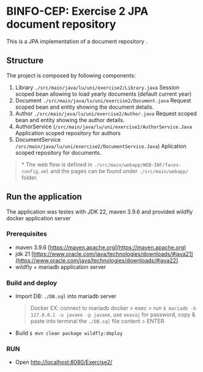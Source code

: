 # BINFO-CEP: Exercise 2 JPA document repository

This is a JPA implementation of a document repository .

## Structure

The project is composed by following components:

1. Library `./src/main/java/lu/uni/exercise2/Library.java` Session scoped bean allowing to load yearly documents (default current year)
2. Document `./src/main/java/lu/uni/exercise2/Document.java` Request scoped bean and entity showing the document details.
3. Author `./src/main/java/lu/uni/exercise2/Author.java` Request scoped bean and entity showing the author details.
4. AuthorService (`/src/main/java/lu/uni/exercise2/AuthorService.Java` Application scoped repository for authors
5. DocumentService `/src/main/java/lu/uni/exercise2/DocumentService.Java`) Aplication scoped repository for documents.

> \* The web flow is defined in `./src/main/webapp/WEB-INF/faces-config.xml` and the pages can be found under `./src/main/webapp/` folder.

## Run the application

The application was testes with JDK 22, maven 3.9.6 and provided wildfly docker application server

### Prerequisites

- maven 3.9.6 [https://maven.apache.org](https://maven.apache.org)
- jdk 21 [https://www.oracle.com/java/technologies/downloads/#java21](https://www.oracle.com/java/technologies/downloads/#java22)
- wildfly + mariadb application server

### Build and deploy

- Import DB: `./DB.sql` into mariadb server
  > Docker EX: connect to mariadb docker > exec > run `$ mariadb -h 127.0.0.1 -u javaee -p javaee`, use `eeavaj` for password, copy & paste into terminal the `./DB.sql` file content > ENTER
- Build `$ mvn clean package wildfly:deploy`

### RUN

- Open [http://localhost:8080/Exercise2/](http://localhost:8080/Exercise2/)
